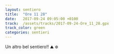 ```yaml
---
layout: sentiero
title:  "Ore 11 28"
date:   2017-09-24 09:05:00 +0100
track:  /assets/tracks/2017-09-24-Ore_11_28.gpx
track_color: green
categories: sentieri
---
```


Un altro bel sentiero!! :mountain: :snowflake: